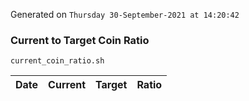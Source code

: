 Generated on `Thursday 30-September-2021 at 14:20:42`

### Current to Target Coin Ratio
`current_coin_ratio.sh`

Date|Current|Target|Ratio
---|---|---|---
